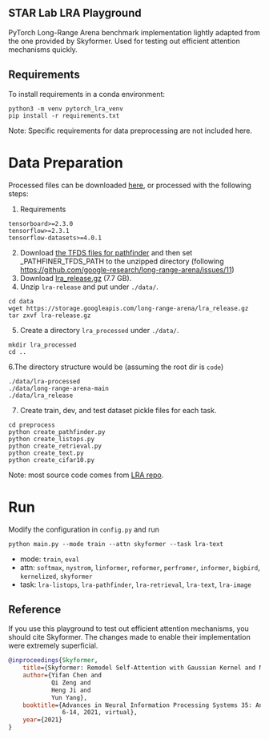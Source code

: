 ## STAR Lab LRA Playground

PyTorch Long-Range Arena benchmark implementation lightly adapted from the one provided by Skyformer. Used for testing out efficient attention mechanisms quickly. 

## Requirements

To install requirements in a conda environment:
```
python3 -m venv pytorch_lra_venv
pip install -r requirements.txt
```

Note: Specific requirements for data preprocessing are not included here.


# Data Preparation

Processed files can be downloaded [here](https://drive.google.com/drive/folders/1rE0SjpeFKPFtgmWWjYCoIMz91UozHWWC?usp=sharing), or processed with the following steps:

1. Requirements
```
tensorboard>=2.3.0
tensorflow>=2.3.1
tensorflow-datasets>=4.0.1
```
2. Download [the TFDS files for pathfinder](https://storage.cloud.google.com/long-range-arena/pathfinder_tfds.gz) and then set _PATHFINER_TFDS_PATH to the unzipped directory (following https://github.com/google-research/long-range-arena/issues/11)
3. Download [lra_release.gz](https://storage.googleapis.com/long-range-arena/lra_release.gz) (7.7 GB).
4. Unzip `lra-release` and put under `./data/`.
```
cd data
wget https://storage.googleapis.com/long-range-arena/lra_release.gz
tar zxvf lra-release.gz 
```
5. Create a directory `lra_processed` under `./data/`.
```
mkdir lra_processed
cd ..
```
6.The directory structure would be (assuming the root dir is `code`)
```
./data/lra-processed
./data/long-range-arena-main
./data/lra_release
```
7. Create train, dev, and test dataset pickle files for each task.
```
cd preprocess
python create_pathfinder.py
python create_listops.py
python create_retrieval.py
python create_text.py
python create_cifar10.py
```

Note: most source code comes from [LRA repo](https://github.com/google-research/long-range-arena).



# Run 

Modify the configuration in `config.py` and run
```
python main.py --mode train --attn skyformer --task lra-text
```
- mode: `train`, `eval`
- attn: `softmax`, `nystrom`, `linformer`, `reformer`, `perfromer`, `informer`, `bigbird`,  `kernelized`, `skyformer`
- task: `lra-listops`, `lra-pathfinder`, `lra-retrieval`, `lra-text`, `lra-image`


## Reference

If you use this playground to test out efficient attention mechanisms, you should cite Skyformer. The changes made to enable their implementation were extremely superficial.

```bibtex
@inproceedings{Skyformer,
    title={Skyformer: Remodel Self-Attention with Gaussian Kernel and Nystr\"om Method}, 
    author={Yifan Chen and 
            Qi Zeng and 
            Heng Ji and 
            Yun Yang},
    booktitle={Advances in Neural Information Processing Systems 35: Annual Conference on Neural Information Processing Systems 2021, NeurIPS 2021, December
               6-14, 2021, virtual},
    year={2021}
}

```

